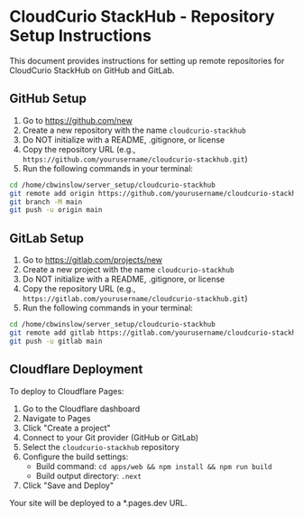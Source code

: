# CloudCurio StackHub - Repository Setup Instructions

This document provides instructions for setting up remote repositories for CloudCurio StackHub on GitHub and GitLab.

## GitHub Setup

1. Go to https://github.com/new
2. Create a new repository with the name `cloudcurio-stackhub`
3. Do NOT initialize with a README, .gitignore, or license
4. Copy the repository URL (e.g., `https://github.com/yourusername/cloudcurio-stackhub.git`)
5. Run the following commands in your terminal:

```bash
cd /home/cbwinslow/server_setup/cloudcurio-stackhub
git remote add origin https://github.com/yourusername/cloudcurio-stackhub.git
git branch -M main
git push -u origin main
```

## GitLab Setup

1. Go to https://gitlab.com/projects/new
2. Create a new project with the name `cloudcurio-stackhub`
3. Do NOT initialize with a README, .gitignore, or license
4. Copy the repository URL (e.g., `https://gitlab.com/yourusername/cloudcurio-stackhub.git`)
5. Run the following commands in your terminal:

```bash
cd /home/cbwinslow/server_setup/cloudcurio-stackhub
git remote add gitlab https://gitlab.com/yourusername/cloudcurio-stackhub.git
git push -u gitlab main
```

## Cloudflare Deployment

To deploy to Cloudflare Pages:

1. Go to the Cloudflare dashboard
2. Navigate to Pages
3. Click "Create a project"
4. Connect to your Git provider (GitHub or GitLab)
5. Select the `cloudcurio-stackhub` repository
6. Configure the build settings:
   - Build command: `cd apps/web && npm install && npm run build`
   - Build output directory: `.next`
7. Click "Save and Deploy"

Your site will be deployed to a *.pages.dev URL.